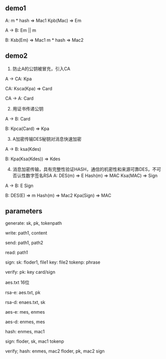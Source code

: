 ## demo1
A:
m * hash => Mac1
Kpb(Mac) => Em

A -> B:
Em || m

B:
Ksb(Em) => Mac1
m * hash => Mac2

## demo2
1. 防止A的公钥被冒充，引入CA

A -> CA:
Kpa

CA:
Ksca(Kpa) => Card

CA -> A:
Card

2. 用证书传递公钥

A -> B:
Card

B:
Kpca(Card) => Kpa

3. A加密传输DES秘钥对消息快速加密

A -> B:
ksa(Kdes)

B:
Kpa(Ksa(Kdes)) => Kdes

4. 消息加密传输，具有完整性验证HASH，通信的机密性和来源可靠DES，不可否认性数字签名RSA
A:
DES(m) => E
Hash(m) => MAC
Ksa(MAC) => Sign

A -> B:
E
Sign

B:
DES(E) => m
Hash(m) => Mac2
Kpa(Sign) => MAC

## parameters

generate:
sk, pk, tokenpath

write:
path1, content

send:
path1, path2

read:
path1

sign:
sk: floder1, file1
key: file2
tokenp: phrase

verify:
pk:
key
card/sign

aes.txt
16位

rsa-e:
aes.txt, pk

rsa-d:
enaes.txt, sk

aes-e:
mes, enmes

aes-d:
enmes, mes

hash:
enmes, mac1

sign:
floder,
sk, mac1
tokenp

verify;
    hash:
    enmes, mac2
floder,
pk, mac2
sign
